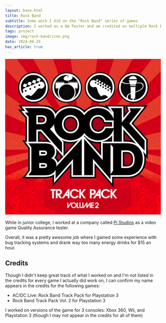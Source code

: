 ```yaml
---
layout: base.html
title: Rock Band
subtitle: Some work I did on the "Rock Band" series of games
description: I worked as a QA Tester and am credited on multiple Rock Band game releases.
tags: project
image: img/rock-band/icon.png
date: 2024-08-25
has_article: true
---
```

![image](/img/rock-band/logo.jpg)

While in junior college, I worked at a company called [Pi Studios](https://en.wikipedia.org/wiki/Pi_Studios) as a video game Quality Assurance tester.

Overall, it was a pretty awesome job where I gained some experience with bug tracking systems and drank way too many energy drinks for $15 an hour.

## Credits
Though I didn't keep great track of what I worked on and I'm not listed in the credits for every game I actually did work on, I can confirm my name appears in the credits for the following games:
- AC/DC Live: Rock Band Track Pack for Playstation 3
- Rock Band Track Pack Vol. 2 for Playstation 3

I worked on versions of the game for 3 consoles: Xbox 360, Wii, and Playstation 3 (though I may not appear in the credits for all of them)
